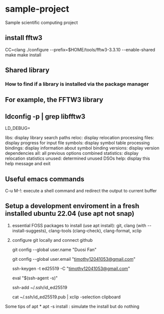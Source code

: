 # sample-project
Sample scientific computing project

## install fftw3
CC=clang ./configure --prefix=$HOME/tools/fftw3-3.3.10 --enable-shared
make
make install

## Shared library
### How to find if a library is installed via the package manager
For example, the FFTW3 library
---------------------------------------------------------------
ldconfig -p | grep libfftw3
---------------------------------------------------------------

LD_DEBUG=<opts>

libs: display library search paths
reloc: display relocation processing
files: display progress for input file
symbols: display symbol table processing
bindings: display information about symbol binding
versions: display version dependencies
all: all previous options combined
statistics: display relocation statistics
unused: determined unused DSOs
help: display this help message and exit

## Useful emacs commands
C-u M-!: execute a shell command and redirect the output to current buffer

## Setup a development enviroment in a fresh installed ubuntu 22.04 (use apt not snap)
  1. essential FOSS packages to install (use apt install): git, clang (with --install-suggests), clang-tools (clang-check), clang-format, xclip
  2. configure git locally and connect github
      
      git config --global user.name "Duosi Fan"
      
      git config --global user.email "timothy12041053@gmail.com"
  
      ssh-keygen -t ed25519 -C "timothy12041053@gmail.com"
  
      eval "$(ssh-agent -s)"
  
      ssh-add ~/.ssh/id_ed25519
  
      cat ~/.ssh/id_ed25519.pub | xclip -selection clipboard
      
  Some tips of apt
      * apt -s install <package name>: simulate the install but do nothing
